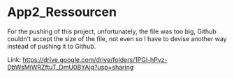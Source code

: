 # App2_Ressourcen

For the pushing of this project, unfortunately, the file was too big, Github couldn't accept the size of the file, not even  so I have to devise another way instead of pushing it to Github.

Link: https://drive.google.com/drive/folders/1PGl-hPvz-DbWsMiWRZftuT_DmU0BYAjq?usp=sharing 
